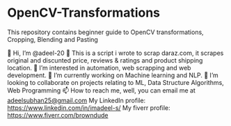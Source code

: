 # OpenCV-Transformations
This repository contains beginner guide to OpenCV transformations, Cropping, Blending and Pasting

👋 Hi, I’m @adeel-20
📖 This is a script i wrote to scrap daraz.com, it scrapes original and discunted price, reviews & ratings and product shipping location.
👀 I’m interested in automation, web scrapping and web development.
🌱 I’m currently working on Machine learning and NLP.
💞️ I’m looking to collaborate on projects relating to ML, Data Structure Algorithms, Web Programming
📫 How to reach me, well, you can email me at adeelsubhan25@gmail.com
My LinkedIn profile: https://www.linkedin.com/in/imadeel-s/
My fiverr profile: https://www.fiverr.com/browndude

